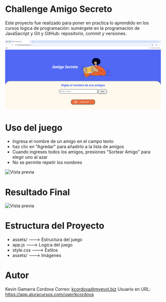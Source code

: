 # Challenge Amigo Secreto
Este proyecto fue realizado para poner en practica lo aprendido en los cursos logica de programación: sumérgete en la programación de JavaSacript y Git y GitHub: repositorio, commit y versiones.

![Vista previa](assets/Amigo_Secreto.png)

# Uso del juego
* Ingresa el nombre de un amigo en el campo texto
* haz clic en "Agredar" para añadirlo a la lista de amigos
* Cuando ingreses todos los amigos, presiones "Sortear Amigo" para elegir uno al azar
* No se permite repetir los nombres

![Vista previa](Lista_de_Amigos.png)

# Resultado Final

![Vista previa](Amigo_secreto_elegido.png)

# Estructura del Proyecto 

* assets/    ---> Estructura del juego
* app.js     ---> Logica del juego
* style.css  ---> Estilos
* assets/    ---> Imágenes

# Autor
Kevin Gamarra Cordova
Correo: kcordova@myevol.biz
Usuario en URL: https://app.aluracursos.com/user/kcordova
